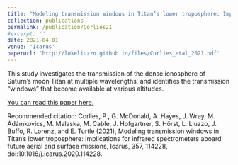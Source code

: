 ```yaml
---
title: "Modeling transmission windows in Titan’s lower troposphere: Implications for infrared spectrometers aboard future aerial and surface missions"
collection: publications
permalink: /publication/Corlies21
#excerpt: ''
date: 2021-04-01
venue: 'Icarus'
paperurl: 'http://lukeliuzzo.github.io/files/Corlies_etal_2021.pdf'
---
```

This study investigates the transmission of the dense ionosphere of Saturn’s moon Titan at multiple wavelengths, and identifies the transmission “windows” that become available at various altitudes.

[You can read this paper here.](http://lukeliuzzo.github.io/files/Corlies_etal_2021.pdf)

Recommended citation: Corlies, P., G. McDonald, A. Hayes, J. Wray, M. Ádámkovics, M. Malaska, M. Cable, J. Hofgartner, S. Hörst, L. Liuzzo, J. Buffo, R. Lorenz, and E. Turtle (2021), Modeling transmission windows in Titan’s lower troposphere: Implications for infrared spectrometers aboard future aerial and surface missions, Icarus, 357, 114228, doi:10.1016/j.icarus.2020.114228.
